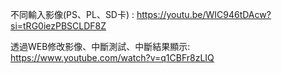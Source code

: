 不同輸入影像(PS、PL、SD卡) : https://youtu.be/WIC946tDAcw?si=tRG0iezPBSCLDF8Z



透過WEB修改影像、中斷測試、中斷結果顯示: https://www.youtube.com/watch?v=q1CBFr8zLIQ
